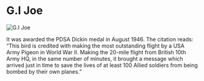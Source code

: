 # G.I Joe

![G.I Joe](https://upload.wikimedia.org/wikipedia/commons/thumb/2/23/GI_Joe_Pigeon.png/330px-GI_Joe_Pigeon.png)


It was awarded the PDSA Dickin medal in August 1946. The citation reads: “This bird is credited with making the most outstanding flight by a USA Army Pigeon in World War II. Making the 20-mile flight from British 10th Army HQ, in the same number of minutes, it brought a message which arrived just in time to save the lives of at least 100 Allied soldiers from being bombed by their own planes.”